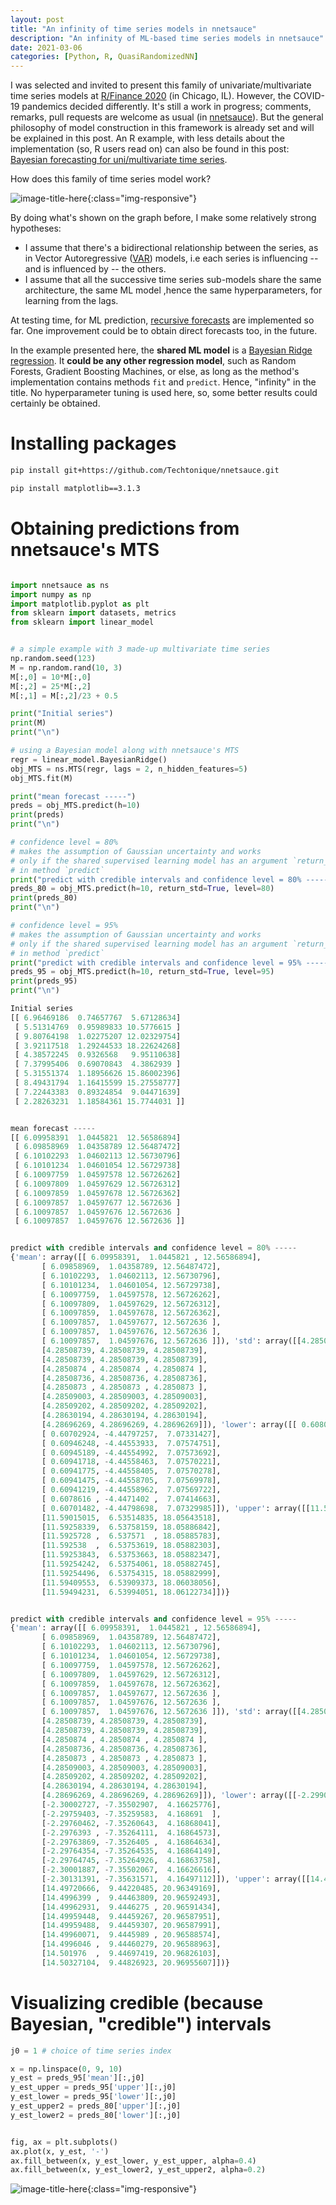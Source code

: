 ```yaml
---
layout: post
title: "An infinity of time series models in nnetsauce"
description: "An infinity of ML-based time series models in nnetsauce"
date: 2021-03-06
categories: [Python, R, QuasiRandomizedNN]
---
```


I was selected and invited to present this family of univariate/multivariate time series models at [R/Finance 2020](https://www.rinfinance.com/) (in Chicago, IL). However, the COVID-19 pandemics decided differently. It's still a work in progress; comments, remarks, pull requests are welcome as usual (in [nnetsauce](https://techtonique.github.io/nnetsauce/index.html)). But the general philosophy of model construction in this framework is already set and will be explained in this post. An R example, with less details about the implementation (so, R users read on) can also be found in this post: [Bayesian forecasting for uni/multivariate time series](https://thierrymoudiki.github.io/blog/2020/12/04/r/quasirandomizednn/bayesian-forecasting). 

How does this family of time series model work? 

![image-title-here]({{base}}/images/2021-03-06/2021-03-06-image1.png){:class="img-responsive"}

By doing what's shown on the graph before, I make some relatively strong hypotheses: 

- I assume that there's a bidirectional relationship between the series, as in Vector Autoregressive ([VAR](https://en.wikipedia.org/wiki/Vector_autoregression)) models, i.e each series is influencing -- and is influenced by -- the others. 
- I assume that all the successive time series sub-models share the same architecture, the same ML model ,hence the same hyperparameters, for learning from the lags.

At testing time, for ML prediction, [recursive forecasts](https://www.r-bloggers.com/2018/01/direct-forecast-x-recursive-forecast/) are implemented so far. One improvement could be to obtain direct forecasts too, in the future.

In the example presented here, the **shared ML model** is a [Bayesian Ridge regression](https://scikit-learn.org/stable/modules/generated/sklearn.linear_model.BayesianRidge.html#sklearn.linear_model.BayesianRidge). It **could be any other regression model**, such as Random Forests, Gradient Boosting Machines, or else, as long as the method's implementation contains methods `fit` and `predict`. Hence, "infinity" in the title. No hyperparameter tuning is used here, so, some better results could certainly be obtained. 


# Installing packages

```bash
pip install git+https://github.com/Techtonique/nnetsauce.git
```
```bash
pip install matplotlib==3.1.3
```

# Obtaining predictions from nnetsauce's MTS

```python 

import nnetsauce as ns
import numpy as np      
import matplotlib.pyplot as plt
from sklearn import datasets, metrics
from sklearn import linear_model


# a simple example with 3 made-up multivariate time series
np.random.seed(123)
M = np.random.rand(10, 3)
M[:,0] = 10*M[:,0]
M[:,2] = 25*M[:,2]
M[:,1] = M[:,2]/23 + 0.5

print("Initial series")
print(M)
print("\n")

# using a Bayesian model along with nnetsauce's MTS 
regr = linear_model.BayesianRidge()
obj_MTS = ns.MTS(regr, lags = 2, n_hidden_features=5)
obj_MTS.fit(M)

print("mean forecast -----")
preds = obj_MTS.predict(h=10)
print(preds)
print("\n")

# confidence level = 80%
# makes the assumption of Gaussian uncertainty and works 
# only if the shared supervised learning model has an argument `return_std`
# in method `predict`
print("predict with credible intervals and confidence level = 80% -----")
preds_80 = obj_MTS.predict(h=10, return_std=True, level=80)
print(preds_80)
print("\n")

# confidence level = 95%
# makes the assumption of Gaussian uncertainty and works 
# only if the shared supervised learning model has an argument `return_std`
# in method `predict`
print("predict with credible intervals and confidence level = 95% -----")
preds_95 = obj_MTS.predict(h=10, return_std=True, level=95)
print(preds_95)
print("\n")

```


```python
Initial series
[[ 6.96469186  0.74657767  5.67128634]
 [ 5.51314769  0.95989833 10.5776615 ]
 [ 9.80764198  1.02275207 12.02329754]
 [ 3.92117518  1.29244533 18.22624268]
 [ 4.38572245  0.9326568   9.95110638]
 [ 7.37995406  0.69070843  4.3862939 ]
 [ 5.31551374  1.18956626 15.86002396]
 [ 8.49431794  1.16415599 15.27558777]
 [ 7.22443383  0.89324854  9.04471639]
 [ 2.28263231  1.18584361 15.7744031 ]]


mean forecast -----
[[ 6.09958391  1.0445821  12.56586894]
 [ 6.09858969  1.04358789 12.56487472]
 [ 6.10102293  1.04602113 12.56730796]
 [ 6.10101234  1.04601054 12.56729738]
 [ 6.10097759  1.04597578 12.56726262]
 [ 6.10097809  1.04597629 12.56726312]
 [ 6.10097859  1.04597678 12.56726362]
 [ 6.10097857  1.04597677 12.5672636 ]
 [ 6.10097857  1.04597676 12.5672636 ]
 [ 6.10097857  1.04597676 12.5672636 ]]


predict with credible intervals and confidence level = 80% -----
{'mean': array([[ 6.09958391,  1.0445821 , 12.56586894],
       [ 6.09858969,  1.04358789, 12.56487472],
       [ 6.10102293,  1.04602113, 12.56730796],
       [ 6.10101234,  1.04601054, 12.56729738],
       [ 6.10097759,  1.04597578, 12.56726262],
       [ 6.10097809,  1.04597629, 12.56726312],
       [ 6.10097859,  1.04597678, 12.56726362],
       [ 6.10097857,  1.04597677, 12.5672636 ],
       [ 6.10097857,  1.04597676, 12.5672636 ],
       [ 6.10097857,  1.04597676, 12.5672636 ]]), 'std': array([[4.28508739, 4.28508739, 4.28508739],
       [4.28508739, 4.28508739, 4.28508739],
       [4.28508739, 4.28508739, 4.28508739],
       [4.2850874 , 4.2850874 , 4.2850874 ],
       [4.28508736, 4.28508736, 4.28508736],
       [4.2850873 , 4.2850873 , 4.2850873 ],
       [4.28509003, 4.28509003, 4.28509003],
       [4.28509202, 4.28509202, 4.28509202],
       [4.28630194, 4.28630194, 4.28630194],
       [4.28696269, 4.28696269, 4.28696269]]), 'lower': array([[ 0.60802345, -4.44697835,  7.07430848],
       [ 0.60702924, -4.44797257,  7.07331427],
       [ 0.60946248, -4.44553933,  7.07574751],
       [ 0.60945189, -4.44554992,  7.07573692],
       [ 0.60941718, -4.44558463,  7.07570221],
       [ 0.60941775, -4.44558405,  7.07570278],
       [ 0.60941475, -4.44558705,  7.07569978],
       [ 0.60941219, -4.44558962,  7.07569722],
       [ 0.6078616 , -4.4471402 ,  7.07414663],
       [ 0.60701482, -4.44798698,  7.07329985]]), 'upper': array([[11.59114437,  6.53614256, 18.0574294 ],
       [11.59015015,  6.53514835, 18.05643518],
       [11.59258339,  6.53758159, 18.05886842],
       [11.5925728 ,  6.537571  , 18.05885783],
       [11.592538  ,  6.53753619, 18.05882303],
       [11.59253843,  6.53753663, 18.05882347],
       [11.59254242,  6.53754061, 18.05882745],
       [11.59254496,  6.53754315, 18.05882999],
       [11.59409553,  6.53909373, 18.06038056],
       [11.59494231,  6.53994051, 18.06122734]])}


predict with credible intervals and confidence level = 95% -----
{'mean': array([[ 6.09958391,  1.0445821 , 12.56586894],
       [ 6.09858969,  1.04358789, 12.56487472],
       [ 6.10102293,  1.04602113, 12.56730796],
       [ 6.10101234,  1.04601054, 12.56729738],
       [ 6.10097759,  1.04597578, 12.56726262],
       [ 6.10097809,  1.04597629, 12.56726312],
       [ 6.10097859,  1.04597678, 12.56726362],
       [ 6.10097857,  1.04597677, 12.5672636 ],
       [ 6.10097857,  1.04597676, 12.5672636 ],
       [ 6.10097857,  1.04597676, 12.5672636 ]]), 'std': array([[4.28508739, 4.28508739, 4.28508739],
       [4.28508739, 4.28508739, 4.28508739],
       [4.28508739, 4.28508739, 4.28508739],
       [4.2850874 , 4.2850874 , 4.2850874 ],
       [4.28508736, 4.28508736, 4.28508736],
       [4.2850873 , 4.2850873 , 4.2850873 ],
       [4.28509003, 4.28509003, 4.28509003],
       [4.28509202, 4.28509202, 4.28509202],
       [4.28630194, 4.28630194, 4.28630194],
       [4.28696269, 4.28696269, 4.28696269]]), 'lower': array([[-2.29903305, -7.35403486,  4.16725198],
       [-2.30002727, -7.35502907,  4.16625776],
       [-2.29759403, -7.35259583,  4.168691  ],
       [-2.29760462, -7.35260643,  4.16868041],
       [-2.2976393 , -7.35264111,  4.16864573],
       [-2.29763869, -7.3526405 ,  4.16864634],
       [-2.29764354, -7.35264535,  4.16864149],
       [-2.29764745, -7.35264926,  4.16863758],
       [-2.30001887, -7.35502067,  4.16626616],
       [-2.30131391, -7.35631571,  4.16497112]]), 'upper': array([[14.49820087,  9.44319907, 20.9644859 ],
       [14.49720666,  9.44220485, 20.96349169],
       [14.4996399 ,  9.44463809, 20.96592493],
       [14.49962931,  9.4446275 , 20.96591434],
       [14.49959448,  9.44459267, 20.96587951],
       [14.49959488,  9.44459307, 20.96587991],
       [14.49960071,  9.4445989 , 20.96588574],
       [14.4996046 ,  9.44460279, 20.96588963],
       [14.501976  ,  9.44697419, 20.96826103],
       [14.50327104,  9.44826923, 20.96955607]])}
```

# Visualizing credible (because Bayesian, "credible") intervals

```python 
j0 = 1 # choice of time series index

x = np.linspace(0, 9, 10)
y_est = preds_95['mean'][:,j0]
y_est_upper = preds_95['upper'][:,j0]
y_est_lower = preds_95['lower'][:,j0]
y_est_upper2 = preds_80['upper'][:,j0]
y_est_lower2 = preds_80['lower'][:,j0]


fig, ax = plt.subplots()
ax.plot(x, y_est, '-')
ax.fill_between(x, y_est_lower, y_est_upper, alpha=0.4)
ax.fill_between(x, y_est_lower2, y_est_upper2, alpha=0.2)
```

![image-title-here]({{base}}/images/2021-03-06/2021-03-06-image2.png){:class="img-responsive"}